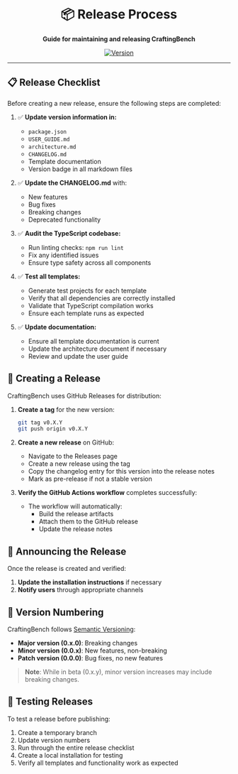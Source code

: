<div align="center">

# 📦 Release Process

**Guide for maintaining and releasing CraftingBench**

[![Version](https://img.shields.io/badge/Version-0.2.0%20(Beta)-orange.svg)](../CHANGELOG.md)

</div>

______________________________________________________________________

## 📋 Release Checklist

Before creating a new release, ensure the following steps are completed:

1. ✅ **Update version information in:**
   - `package.json`
   - `USER_GUIDE.md`
   - `architecture.md`
   - `CHANGELOG.md`
   - Template documentation
   - Version badge in all markdown files

2. ✅ **Update the CHANGELOG.md** with:
   - New features
   - Bug fixes
   - Breaking changes
   - Deprecated functionality

3. ✅ **Audit the TypeScript codebase:**
   - Run linting checks: `npm run lint`
   - Fix any identified issues
   - Ensure type safety across all components

4. ✅ **Test all templates:**
   - Generate test projects for each template
   - Verify that all dependencies are correctly installed
   - Validate that TypeScript compilation works
   - Ensure each template runs as expected

5. ✅ **Update documentation:**
   - Ensure all template documentation is current
   - Update the architecture document if necessary
   - Review and update the user guide

## 🚀 Creating a Release

CraftingBench uses GitHub Releases for distribution:

1. **Create a tag** for the new version:
   ```bash
   git tag v0.X.Y
   git push origin v0.X.Y
   ```

2. **Create a new release** on GitHub:
   - Navigate to the Releases page
   - Create a new release using the tag
   - Copy the changelog entry for this version into the release notes
   - Mark as pre-release if not a stable version

3. **Verify the GitHub Actions workflow** completes successfully:
   - The workflow will automatically:
     - Build the release artifacts
     - Attach them to the GitHub release
     - Update the release notes

## 📢 Announcing the Release

Once the release is created and verified:

1. **Update the installation instructions** if necessary
2. **Notify users** through appropriate channels

## 🔖 Version Numbering

CraftingBench follows [Semantic Versioning](https://semver.org/):

- **Major version (0.x.0)**: Breaking changes
- **Minor version (0.0.x)**: New features, non-breaking
- **Patch version (0.0.0)**: Bug fixes, no new features

> **Note**: While in beta (0.x.y), minor version increases may include breaking changes.

## 🧪 Testing Releases

To test a release before publishing:

1. Create a temporary branch
2. Update version numbers
3. Run through the entire release checklist
4. Create a local installation for testing
5. Verify all templates and functionality work as expected 